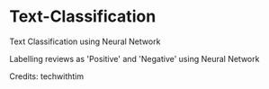 # Text-Classification
Text Classification using Neural Network


Labelling reviews as 'Positive' and 'Negative' using Neural Network


Credits: techwithtim
